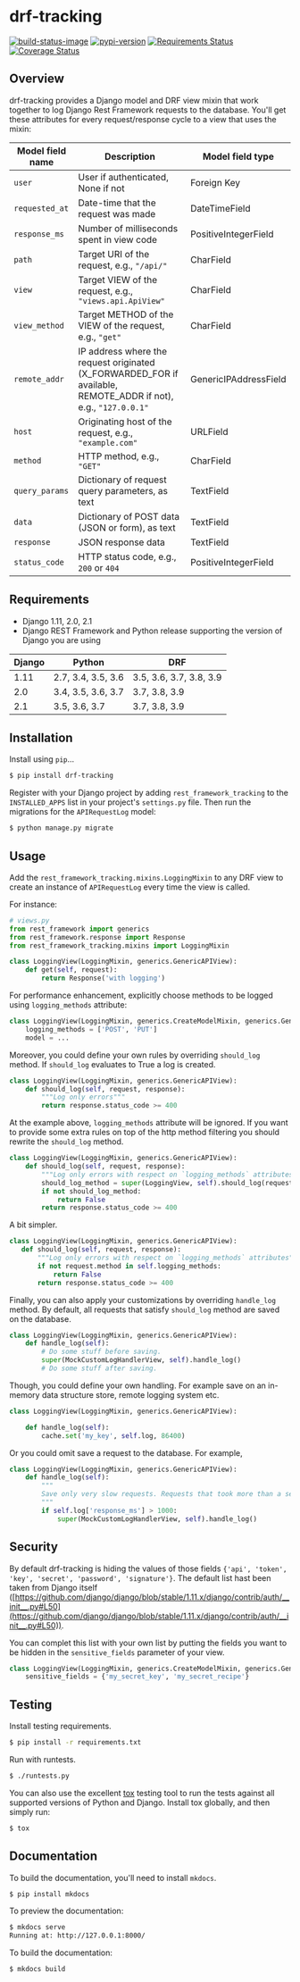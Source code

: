 # drf-tracking

[![build-status-image]][travis]
[![pypi-version]][pypi]
[![Requirements Status](https://requires.io/github/aschn/drf-tracking/requirements.svg?branch=master)](https://requires.io/github/aschn/drf-tracking/requirements/?branch=master)
[![Coverage Status](https://coveralls.io/repos/github/aschn/drf-tracking/badge.svg?branch=master)](https://coveralls.io/github/aschn/drf-tracking?branch=master)

## Overview

drf-tracking provides a Django model and DRF view mixin that work together to log Django Rest Framework requests to the database. You'll get these attributes for every request/response cycle to a view that uses the mixin:

 Model field name | Description | Model field type
------------------|-------------|-----------------
`user` | User if authenticated, None if not | Foreign Key
`requested_at` | Date-time that the request was made | DateTimeField
`response_ms` | Number of milliseconds spent in view code | PositiveIntegerField
`path` | Target URI of the request, e.g., `"/api/"` | CharField
`view` | Target VIEW of the request, e.g., `"views.api.ApiView"` | CharField
`view_method` | Target METHOD of the VIEW of the request, e.g., `"get"` | CharField
`remote_addr` | IP address where the request originated (X_FORWARDED_FOR if available, REMOTE_ADDR if not), e.g., `"127.0.0.1"` | GenericIPAddressField
`host` | Originating host of the request, e.g., `"example.com"` | URLField
`method` | HTTP method, e.g., `"GET"` | CharField
`query_params` | Dictionary of request query parameters, as text | TextField
`data` | Dictionary of POST data (JSON or form), as text | TextField
`response` | JSON response data | TextField
`status_code` | HTTP status code, e.g., `200` or `404` | PositiveIntegerField


## Requirements

* Django 1.11, 2.0, 2.1
* Django REST Framework and Python release supporting the version of Django you are using

Django | Python | DRF
-------|--------|----
1.11 | 2.7, 3.4, 3.5, 3.6 | 3.5, 3.6, 3.7, 3.8, 3.9
2.0 | 3.4, 3.5, 3.6, 3.7 | 3.7, 3.8, 3.9
2.1 | 3.5, 3.6, 3.7 | 3.7, 3.8, 3.9

## Installation

Install using `pip`...

```bash
$ pip install drf-tracking
```

Register with your Django project by adding `rest_framework_tracking`
to the `INSTALLED_APPS` list in your project's `settings.py` file.
Then run the migrations for the `APIRequestLog` model:

```bash
$ python manage.py migrate
```

## Usage

Add the `rest_framework_tracking.mixins.LoggingMixin` to any DRF view
to create an instance of `APIRequestLog` every time the view is called.

For instance:
```python
# views.py
from rest_framework import generics
from rest_framework.response import Response
from rest_framework_tracking.mixins import LoggingMixin

class LoggingView(LoggingMixin, generics.GenericAPIView):
    def get(self, request):
        return Response('with logging')
```

For performance enhancement, explicitly choose methods to be logged using `logging_methods` attribute:
```python
class LoggingView(LoggingMixin, generics.CreateModelMixin, generics.GenericAPIView):
    logging_methods = ['POST', 'PUT']
    model = ...
```

Moreover, you could define your own rules by overriding `should_log` method.
If `should_log` evaluates to True a log is created.
```python
class LoggingView(LoggingMixin, generics.GenericAPIView):
    def should_log(self, request, response):
        """Log only errors"""
        return response.status_code >= 400
```

At the example above, `logging_methods` attribute will be ignored. If you want to provide some extra rules
on top of the http method filtering you should rewrite the `should_log` method.
```python
class LoggingView(LoggingMixin, generics.GenericAPIView):
    def should_log(self, request, response):
        """Log only errors with respect on `logging_methods` attributes"""
        should_log_method = super(LoggingView, self).should_log(request, response)
        if not should_log_method:
            return False
        return response.status_code >= 400
```

 A bit simpler.
 ```python
class LoggingView(LoggingMixin, generics.GenericAPIView):
    def should_log(self, request, response):
        """Log only errors with respect on `logging_methods` attributes"""
        if not request.method in self.logging_methods:
            return False
        return response.status_code >= 400
```

Finally, you can also apply your customizations by overriding `handle_log` method.
By default, all requests that satisfy `should_log` method are saved on the database.
```python
class LoggingView(LoggingMixin, generics.GenericAPIView):
    def handle_log(self):
        # Do some stuff before saving.
        super(MockCustomLogHandlerView, self).handle_log()
        # Do some stuff after saving.
```


Though, you could define your own handling. For example save on an in-memory data structure store, remote logging system etc.
```python
class LoggingView(LoggingMixin, generics.GenericAPIView):

    def handle_log(self):
        cache.set('my_key', self.log, 86400)
```

Or you could omit save a request to the database. For example,
```python
class LoggingView(LoggingMixin, generics.GenericAPIView):
    def handle_log(self):
        """
        Save only very slow requests. Requests that took more than a second.
        """
        if self.log['response_ms'] > 1000:
            super(MockCustomLogHandlerView, self).handle_log()
```


## Security

By default drf-tracking is hiding the values of those fields `{'api', 'token', 'key', 'secret', 'password', 'signature'}`.
The default list hast been taken from Django itself ([https://github.com/django/django/blob/stable/1.11.x/django/contrib/auth/__init__.py#L50](https://github.com/django/django/blob/stable/1.11.x/django/contrib/auth/__init__.py#L50)).

You can complet this list with your own list by putting the fields you want to be hidden in the `sensitive_fields` parameter of your view.

```python
class LoggingView(LoggingMixin, generics.CreateModelMixin, generics.GenericAPIView):
    sensitive_fields = {'my_secret_key', 'my_secret_recipe'}
```

## Testing

Install testing requirements.

```bash
$ pip install -r requirements.txt
```

Run with runtests.

```bash
$ ./runtests.py
```

You can also use the excellent [tox](http://tox.readthedocs.org/en/latest/) testing tool to run the tests against all supported versions of Python and Django. Install tox globally, and then simply run:

```bash
$ tox
```

## Documentation

To build the documentation, you'll need to install `mkdocs`.

```bash
$ pip install mkdocs
```

To preview the documentation:

```bash
$ mkdocs serve
Running at: http://127.0.0.1:8000/
```

To build the documentation:

```bash
$ mkdocs build
```


[build-status-image]: https://secure.travis-ci.org/aschn/drf-tracking.png?branch=master
[travis]: http://travis-ci.org/aschn/drf-tracking?branch=master
[pypi-version]: https://img.shields.io/pypi/v/drf-tracking.svg
[pypi]: https://pypi.python.org/pypi/drf-tracking
